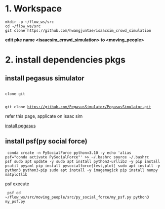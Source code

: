 # 1. Workspace

<pre><code>mkdir -p ~/flow_ws/src
cd ~/flow_ws/src
git clone https://github.com/hwangjuntae/isaacsim_crowd_simulation
</code></pre>

**edit pke name \<isaacsim_crowd_simulation\> to \<moving_people\>**


# 2. install dependencies pkgs

## install pegasus simulator

<code>
clone git 

git clone https://github.com/PegasusSimulator/PegasusSimulator.git
</code>


refer this page, applicate on isaac sim


[install pegasus](https://pegasussimulator.github.io/PegasusSimulator/source/setup/installation.html#installing-the-pegasus-simulator)

## install psf(py social force)
<code><pre>
conda create -n PySocialForce python=3.10 -y
echo 'alias psf="conda activate PySocialForce"' >> ~/.bashrc
source ~/.bashrc
psf
sudo apt update -y
sudo apt install python3-urllib3 -y
pip install psutil pyyaml
pip install pysocialforce[test,plot]
sudo apt install -y python3 python3-pip
sudo apt install -y imagemagick
pip install numpy matplotlib
</code></pre>


psf execute

<code><pre>
psf
cd ~/flow_ws/src/moving_people/src/py_social_force/my_psf.py
python3 my_psf.py
</code></pre>
